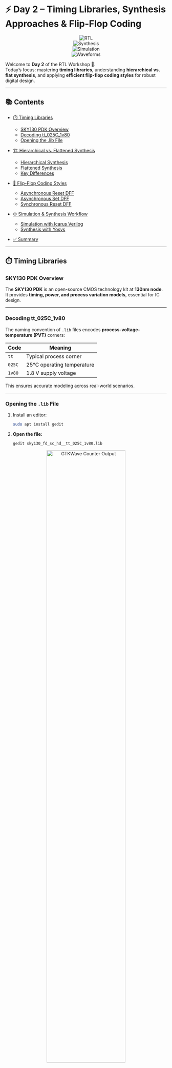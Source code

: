 # ⚡ Day 2 – Timing Libraries, Synthesis Approaches & Flip-Flop Coding  

<div align="center">

![RTL](https://img.shields.io/badge/Verilog-RTL-blue?style=for-the-badge&logo=verilog)  
![Synthesis](https://img.shields.io/badge/Yosys-Synthesis-green?style=for-the-badge&logo=opensourceinitiative)  
![Simulation](https://img.shields.io/badge/Simulation-Icarus%20Verilog-orange?style=for-the-badge)  
![Waveforms](https://img.shields.io/badge/GTKWave-Visualization-lightgrey?style=for-the-badge)  

</div>

Welcome to **Day 2** of the RTL Workshop 🌟.  
Today’s focus: mastering **timing libraries**, understanding **hierarchical vs. flat synthesis**, and applying **efficient flip-flop coding styles** for robust digital design.  

---

## 📚 Contents

- [⏱️ Timing Libraries](#️-timing-libraries)  
  - [SKY130 PDK Overview](#sky130-pdk-overview)  
  - [Decoding tt_025C_1v80](#decoding-tt_025c_1v80)  
  - [Opening the .lib File](#opening-the-lib-file)  

- [🏗️ Hierarchical vs. Flattened Synthesis](#️-hierarchical-vs-flattened-synthesis)  
  - [Hierarchical Synthesis](#hierarchical-synthesis)  
  - [Flattened Synthesis](#flattened-synthesis)  
  - [Key Differences](#key-differences)  

- [🔁 Flip-Flop Coding Styles](#-flip-flop-coding-styles)  
  - [Asynchronous Reset DFF](#asynchronous-reset-d-flip-flop)  
  - [Asynchronous Set DFF](#asynchronous-set-d-flip-flop)  
  - [Synchronous Reset DFF](#synchronous-reset-d-flip-flop)  

- [⚙️ Simulation & Synthesis Workflow](#️-simulation--synthesis-workflow)  
  - [Simulation with Icarus Verilog](#simulation-with-icarus-verilog)  
  - [Synthesis with Yosys](#synthesis-with-yosys)  

- [✅ Summary](#-summary)  

---

## ⏱️ Timing Libraries  

### SKY130 PDK Overview  
The **SKY130 PDK** is an open-source CMOS technology kit at **130nm node**.  
It provides **timing, power, and process variation models**, essential for IC design.  

---

### Decoding **tt_025C_1v80**  
The naming convention of `.lib` files encodes **process-voltage-temperature (PVT)** corners:  

| Code | Meaning |
|------|---------|
| `tt` | Typical process corner |
| `025C` | 25°C operating temperature |
| `1v80` | 1.8 V supply voltage |

This ensures accurate modeling across real-world scenarios.  

---

### Opening the `.lib` File  

1. Install an editor:  
   ```bash
   sudo apt install gedit

   ```
2. **Open the file:**
   ```shell
   gedit sky130_fd_sc_hd__tt_025C_1v80.lib
   ```
 <div align="center">
  <img src="skywater130_lib.png" alt="GTKWave Counter Output" width="70%">
</div>


---

## Hierarchical vs. Flattened Synthesis

### Hierarchical Synthesis

- **Definition**: Retains the module hierarchy as defined in RTL, synthesizing modules separately.
- **How it Works**: Tools like Yosys process each module independently, using commands such as `hierarchy` to analyze and set up the design structure
- **Description:** Preserves RTL structure. Synthesizes modules independently.

- **Pros:**
  - ✅ Faster for large designs
  - ✅ Easier debugging (traceable to RTL)
  - ✅ Modular and reusable

- **Cons:**
  - ❌ Limited cross-module optimizations
  - ❌ Requires additional reporting setup


**Example:**
<div align="center">
  <img src="hier_file.png" alt="GTKWave Counter Output" width="70%">
</div>

This version:  
- Adds **sections** (Inputs, Wires, Nets, Outputs).  
- Highlights the **cell instantiation** (`sky130_fd_sc_hd__and2_2`).  
- Escapes unusual identifiers like `\u1.a`.  
- Presents hierarchy cleanly for **reports/GitHub README**.  


<div align="center">
  <img src="hier_syn.png" alt="GTKWave Counter Output" width="70%">
</div>


---

### Flattened Synthesis

- **Definition**: Merges all modules into a single flat netlist, eliminating hierarchy.
- **How it Works**: The `flatten` command in Yosys collapses the hierarchy, allowing whole-design optimizations.
- **Description:** Collapses hierarchy into a single flat netlist. Optimizes across modules.

- **Pros:**
  - ✅ Aggressive global optimization
  - ✅ Unified netlist

- **Cons:**
  - ❌ Slower runtime
  - ❌ Debugging harder (lost hierarchy)
  - ❌ Larger memory footprint


**Example:**

<div align="center">
  <img src="flat_file.png" alt="GTKWave Counter Output" width="70%">
</div>


This version:  
- Adds **sections** (wires, inputs, nets, outputs).  
- Highlights the **cell instantiation** (`sky130_fd_sc_hd__and2_2`).  
- Escapes weird identifiers like `\u1.a`.  

---


<div align="center">
  <img src="flat_syn.png" alt="GTKWave Counter Output" width="70%">
</div>


> **Important:** Hierarchical synthesis maintains sub-modules in the design, while flattening produces a netlist from the ground up.

---

### Key Differences: Hierarchical vs Flattened Synthesis

| **Aspect**            | **Hierarchical 🧩**                  | **Flattened 🏗️**              |
|-----------------------|------------------------------------|--------------------------------|
| **Hierarchy**          | Preserved                           | Collapsed                     |
| **Optimization Scope** | Module-level                        | Global                         |
| **Runtime**            | ⚡ Faster (ideal for big SoCs)      | 🐢 Slower                      |
| **Debugging**          | 🛠️ Easier                           | 🔍 Harder                       |
| **Netlist Style**      | Modular                             | Single block                   |
| **Use Case**           | ✅ Debug, modular flows             | 🚀 Max performance             |

---

## Flip-Flop Coding Styles

Flip-flops are fundamental sequential elements in digital design, used to store binary data. Below are efficient coding styles for different reset/set behaviors.

### Asynchronous Reset D Flip-Flop

```verilog
module dff_asyncres (input clk, input async_reset, input d, output reg q);
  always @ (posedge clk, posedge async_reset)
    if (async_reset)
      q <= 1'b0;
    else
      q <= d;
endmodule
```
- **Asynchronous reset**: Overrides clock, setting q to 0 immediately.
- **Edge-triggered**: Captures d on rising clock edge if reset is low.

### Asynchronous Set D Flip-Flop

```verilog
module dff_async_set (input clk, input async_set, input d, output reg q);
  always @ (posedge clk, posedge async_set)
    if (async_set)
      q <= 1'b1;
    else
      q <= d;
endmodule
```
- **Asynchronous set**: Overrides clock, setting q to 1 immediately.

### Synchronous Reset D Flip-Flop

```verilog
module dff_syncres (input clk, input async_reset, input sync_reset, input d, output reg q);
  always @ (posedge clk)
    if (sync_reset)
      q <= 1'b0;
    else
      q <= d;
endmodule
```
- **Synchronous reset**: Takes effect only on the clock edge.

---

## Simulation and Synthesis Workflow

### Icarus Verilog Simulation

1. **Compile:**
   ```shell
   iverilog dff_asyncres.v tb_dff_asyncres.v
   ```
2. **Run:**
   ```shell
   ./a.out
   ```
3. **View Waveform:**
   ```shell
   gtkwave tb_dff_asyncres.vcd
   ```
![Screenshot_2025-05-30_10-45-13](https://github.com/user-attachments/assets/1176581e-fd6c-4b71-8af5-5d7d5f6dbcda)


### Synthesis with Yosys

1. Start Yosys:
   ```shell
   yosys
   ```
2. Read Liberty library:
   ```shell
   read_liberty -lib /address/to/your/sky130/file/sky130_fd_sc_hd__tt_025C_1v80.lib
   ```
3. Read Verilog code:
   ```shell
   read_verilog /path/to/dff_asyncres.v
   ```
4. Synthesize:
   ```shell
   synth -top dff_asyncres
   ```
5. Map flip-flops:
   ```shell
   dfflibmap -liberty /address/to/your/sky130/file/sky130_fd_sc_hd__tt_025C_1v80.lib
   ```
6. Technology mapping:
   ```shell
   abc -liberty /address/to/your/sky130/file/sky130_fd_sc_hd__tt_025C_1v80.lib
   ```
7. Visualize the gate-level netlist:
   ```shell
   show
   ```
![Screenshot_2025-05-30_11-03-00](https://github.com/user-attachments/assets/fa8337df-e0ec-4b01-9b18-5910768e4421)


---
## Summary
This overview provides you with practical insights into timing libraries, synthesis strategies, and reliable coding practices for flip-flops. Continue experimenting with these concepts to deepen your understanding of RTL design and synthesis.
